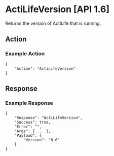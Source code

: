 # ActiLifeVersion [API 1.6]

Returns the version of ActiLife that is running.

## Action

### Example Action

    {
        "Action": "ActiLifeVersion"
    }

## Response

### Example Response

    {
        "Response": "ActiLifeVersion",
        "Success": true,
        "Error": "",
        "Args": { ... },
        "Payload": {
            "Version": "6.6"
        }
    }